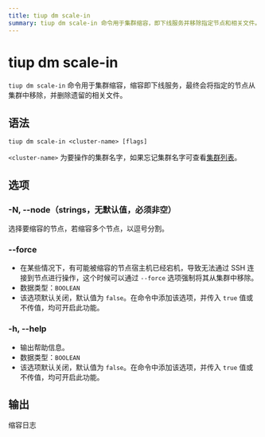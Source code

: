 ```yaml
---
title: tiup dm scale-in
summary: tiup dm scale-in 命令用于集群缩容，即下线服务并移除指定节点和相关文件。语法为 tiup dm scale-in <cluster-name>，其中 <cluster-name> 为集群名。选项包括 -N, --node（必须非空，选择要缩容的节点），--force（强制移除宕机节点），-h, --help（输出帮助信息）。输出为缩容日志。
---
```


# tiup dm scale-in

`tiup dm scale-in` 命令用于集群缩容，缩容即下线服务，最终会将指定的节点从集群中移除，并删除遗留的相关文件。

## 语法

```shell
tiup dm scale-in <cluster-name> [flags]
```

`<cluster-name>` 为要操作的集群名字，如果忘记集群名字可查看[集群列表](/tiup/tiup-component-dm-list.md)。

## 选项

### -N, --node（strings，无默认值，必须非空）

选择要缩容的节点，若缩容多个节点，以逗号分割。

### --force

- 在某些情况下，有可能被缩容的节点宿主机已经宕机，导致无法通过 SSH 连接到节点进行操作，这个时候可以通过 `--force` 选项强制将其从集群中移除。
- 数据类型：`BOOLEAN`
- 该选项默认关闭，默认值为 `false`。在命令中添加该选项，并传入 `true` 值或不传值，均可开启此功能。

### -h, --help

- 输出帮助信息。
- 数据类型：`BOOLEAN`
- 该选项默认关闭，默认值为 `false`。在命令中添加该选项，并传入 `true` 值或不传值，均可开启此功能。

## 输出

缩容日志
